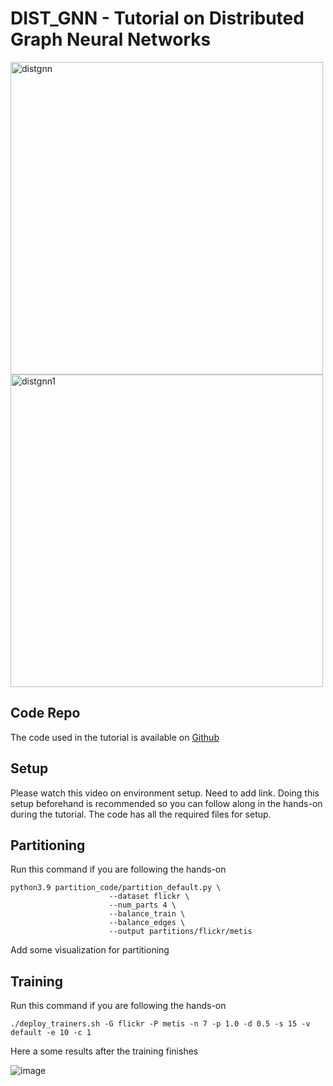 # DIST_GNN - Tutorial on Distributed Graph Neural Networks
<img src="https://github.com/user-attachments/assets/c8a0e3bf-626f-4e61-908a-b9fd16b7900f" alt="distgnn" width="500"/>
<img src="https://github.com/user-attachments/assets/f985dc3a-1ef3-4211-9d75-b80fcd0075c7" alt="distgnn1" width="500"/>

## Code Repo
The code used in the tutorial is available on [Github](https://github.com/Anirban600/EAT-DistGNN)

## Setup
Please watch this video on environment setup. Need to add link.
Doing this setup beforehand is recommended so you can follow along in the hands-on during the tutorial.
The code has all the required files for setup.

## Partitioning
Run this command if you are following the hands-on
``` [bash]
python3.9 partition_code/partition_default.py \
                      --dataset flickr \
                      --num_parts 4 \
                      --balance_train \
                      --balance_edges \
                      --output partitions/flickr/metis
```
Add some visualization for partitioning

## Training
Run this command if you are following the hands-on
``` [bash]
./deploy_trainers.sh -G flickr -P metis -n 7 -p 1.0 -d 0.5 -s 15 -v default -e 10 -c 1
```

Here a some results after the training finishes

![image](https://github.com/user-attachments/assets/d506e0be-1f42-4c48-8276-2b55fb101dab)
